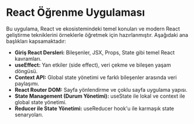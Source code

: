# React Öğrenme Uygulaması

Bu uygulama, React ve ekosistemindeki temel konuları ve modern React geliştirme tekniklerini örneklerle öğretmek için hazırlanmıştır. Aşağıdaki ana başlıkları kapsamaktadır:

- **Giriş React Dersleri:** Bileşenler, JSX, Props, State gibi temel React kavramları.
- **useEffect:** Yan etkiler (side effect), veri çekme ve bileşen yaşam döngüsü.
- **Context API:** Global state yönetimi ve farklı bileşenler arasında veri paylaşımı.
- **React Router DOM:** Sayfa yönlendirme ve çoklu sayfa uygulama yapısı.
- **State Management (Durum Yönetimi):** useState ile lokal ve context ile global state yönetimi.
- **Reducer ile State Yönetimi:** useReducer hook'u ile karmaşık state senaryoları.
